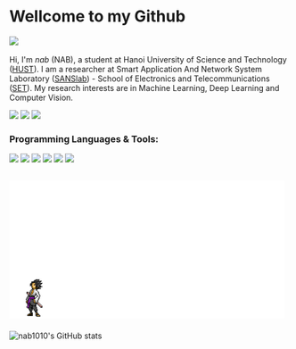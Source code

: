 
# Wellcome to my Github
![](https://visitor-badge.glitch.me/badge?page_id=nab1010&left_color=gray&right_color=purple)

Hi, I'm _nab_ (NAB), a student at Hanoi University of Science and Technology ([HUST](https://www.hust.edu.vn/)). I am a researcher at Smart Application And Network System Laboratory ([SANSlab](https://sanslab.vn/)) - School of Electronics and Telecommunications ([SET](http://set.hust.edu.vn/)). My research interests are in Machine Learning, Deep Learning and Computer Vision.

[![](https://img.shields.io/badge/website-000000?style=for-the-badge&logo=About.me&logoColor=white)](https://nabblog.me/)
[![](https://img.shields.io/badge/LinkedIn-0077B5?style=for-the-badge&logo=linkedin&logoColor=white)](https://www.linkedin.com/in/nab1010/)
[![](https://img.shields.io/badge/Gmail-D14836?style=for-the-badge&logo=gmail&logoColor=white)](MAILTO:nab1010.work@gmail.com)


### Programming Languages & Tools:

![](https://img.shields.io/badge/Code-Python-informational?style=flat&logo=python&logoColor=white&color=326c98)
![](https://img.shields.io/badge/Code-C-informational?style=flat&logo=C&logoColor=white&color=25318c)
![](https://img.shields.io/badge/Code-C++-informational?style=flat&logo=c%2B%2B&logoColor=white&color=08417b)
![](https://img.shields.io/badge/Code-HTML5-informational?style=flat&logo=HTML5&logoColor=white&color=d84924)
![](https://img.shields.io/badge/Code-CSS3-informational?style=flat&logo=CSS3&logoColor=white&color=3f86cf)
![](https://img.shields.io/badge/Editor-VS_Code-informational?style=flat&logo=visual-studio-code&logoColor=white&color=1374c2)

## <img height="247" src="./assets/naruto.gif"/>
![nab1010's GitHub stats](https://github-readme-stats.vercel.app/api?username=nab1010&show_icons=true&theme=radical)

